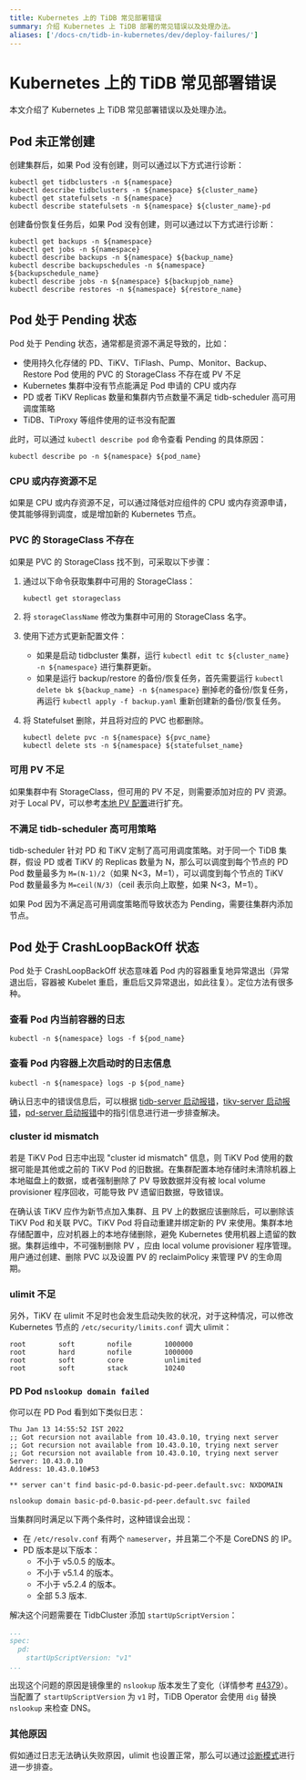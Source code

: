 ```yaml
---
title: Kubernetes 上的 TiDB 常见部署错误
summary: 介绍 Kubernetes 上 TiDB 部署的常见错误以及处理办法。
aliases: ['/docs-cn/tidb-in-kubernetes/dev/deploy-failures/']
---
```


# Kubernetes 上的 TiDB 常见部署错误

本文介绍了 Kubernetes 上 TiDB 常见部署错误以及处理办法。

## Pod 未正常创建

创建集群后，如果 Pod 没有创建，则可以通过以下方式进行诊断：


```shell
kubectl get tidbclusters -n ${namespace}
kubectl describe tidbclusters -n ${namespace} ${cluster_name}
kubectl get statefulsets -n ${namespace}
kubectl describe statefulsets -n ${namespace} ${cluster_name}-pd
```

创建备份恢复任务后，如果 Pod 没有创建，则可以通过以下方式进行诊断：


```shell
kubectl get backups -n ${namespace}
kubectl get jobs -n ${namespace}
kubectl describe backups -n ${namespace} ${backup_name}
kubectl describe backupschedules -n ${namespace} ${backupschedule_name}
kubectl describe jobs -n ${namespace} ${backupjob_name}
kubectl describe restores -n ${namespace} ${restore_name}
```

## Pod 处于 Pending 状态

Pod 处于 Pending 状态，通常都是资源不满足导致的，比如：

* 使用持久化存储的 PD、TiKV、TiFlash、Pump、Monitor、Backup、Restore Pod 使用的 PVC 的 StorageClass 不存在或 PV 不足
* Kubernetes 集群中没有节点能满足 Pod 申请的 CPU 或内存
* PD 或者 TiKV Replicas 数量和集群内节点数量不满足 tidb-scheduler 高可用调度策略
* TiDB、TiProxy 等组件使用的证书没有配置

此时，可以通过 `kubectl describe pod` 命令查看 Pending 的具体原因：


```
kubectl describe po -n ${namespace} ${pod_name}
```

### CPU 或内存资源不足

如果是 CPU 或内存资源不足，可以通过降低对应组件的 CPU 或内存资源申请，使其能够得到调度，或是增加新的 Kubernetes 节点。

### PVC 的 StorageClass 不存在

如果是 PVC 的 StorageClass 找不到，可采取以下步骤：

1. 通过以下命令获取集群中可用的 StorageClass：

    
    ```
    kubectl get storageclass
    ```

2. 将 `storageClassName` 修改为集群中可用的 StorageClass 名字。

3. 使用下述方式更新配置文件：

   * 如果是启动 tidbcluster 集群，运行 `kubectl edit tc ${cluster_name} -n ${namespace}` 进行集群更新。
   * 如果是运行 backup/restore 的备份/恢复任务，首先需要运行 `kubectl delete bk ${backup_name} -n ${namespace}` 删掉老的备份/恢复任务，再运行 `kubectl apply -f backup.yaml` 重新创建新的备份/恢复任务。

4. 将 Statefulset 删除，并且将对应的 PVC 也都删除。

    
    ```
    kubectl delete pvc -n ${namespace} ${pvc_name}
    kubectl delete sts -n ${namespace} ${statefulset_name}
    ```

### 可用 PV 不足

如果集群中有 StorageClass，但可用的 PV 不足，则需要添加对应的 PV 资源。对于 Local PV，可以参考[本地 PV 配置](configure-storage-class.md#本地-pv-配置)进行扩充。

### 不满足 tidb-scheduler 高可用策略

tidb-scheduler 针对 PD 和 TiKV 定制了高可用调度策略。对于同一个 TiDB 集群，假设 PD 或者 TiKV 的 Replicas 数量为 N，那么可以调度到每个节点的 PD Pod 数量最多为 `M=(N-1)/2`（如果 N<3，M=1），可以调度到每个节点的 TiKV Pod 数量最多为 `M=ceil(N/3)`（ceil 表示向上取整，如果 N<3，M=1）。

如果 Pod 因为不满足高可用调度策略而导致状态为 Pending，需要往集群内添加节点。

## Pod 处于 CrashLoopBackOff 状态

Pod 处于 CrashLoopBackOff 状态意味着 Pod 内的容器重复地异常退出（异常退出后，容器被 Kubelet 重启，重启后又异常退出，如此往复）。定位方法有很多种。

### 查看 Pod 内当前容器的日志


```shell
kubectl -n ${namespace} logs -f ${pod_name}
```

### 查看 Pod 内容器上次启动时的日志信息


```shell
kubectl -n ${namespace} logs -p ${pod_name}
```

确认日志中的错误信息后，可以根据 [tidb-server 启动报错](https://docs.pingcap.com/zh/tidb/stable/troubleshoot-tidb-cluster#tidb-server-%E5%90%AF%E5%8A%A8%E6%8A%A5%E9%94%99)，[tikv-server 启动报错](https://docs.pingcap.com/zh/tidb/stable/troubleshoot-tidb-cluster#tikv-server-%E5%90%AF%E5%8A%A8%E6%8A%A5%E9%94%99)，[pd-server 启动报错](https://docs.pingcap.com/zh/tidb/stable/troubleshoot-tidb-cluster#pd-server-%E5%90%AF%E5%8A%A8%E6%8A%A5%E9%94%99)中的指引信息进行进一步排查解决。

### cluster id mismatch

若是 TiKV Pod 日志中出现 "cluster id mismatch" 信息，则 TiKV Pod 使用的数据可能是其他或之前的 TiKV Pod 的旧数据。在集群配置本地存储时未清除机器上本地磁盘上的数据，或者强制删除了 PV 导致数据并没有被 local volume provisioner 程序回收，可能导致 PV 遗留旧数据，导致错误。

在确认该 TiKV 应作为新节点加入集群、且 PV 上的数据应该删除后，可以删除该 TiKV Pod 和关联 PVC。TiKV Pod 将自动重建并绑定新的 PV 来使用。集群本地存储配置中，应对机器上的本地存储删除，避免 Kubernetes 使用机器上遗留的数据。集群运维中，不可强制删除 PV ，应由 local volume provisioner 程序管理。用户通过创建、删除 PVC 以及设置 PV 的 reclaimPolicy 来管理 PV 的生命周期。

### ulimit 不足

另外，TiKV 在 ulimit 不足时也会发生启动失败的状况，对于这种情况，可以修改 Kubernetes 节点的 `/etc/security/limits.conf` 调大 ulimit：

```
root        soft        nofile        1000000
root        hard        nofile        1000000
root        soft        core          unlimited
root        soft        stack         10240
```

### PD Pod `nslookup domain failed`

你可以在 PD Pod 看到如下类似日志：

```
Thu Jan 13 14:55:52 IST 2022
;; Got recursion not available from 10.43.0.10, trying next server
;; Got recursion not available from 10.43.0.10, trying next server
;; Got recursion not available from 10.43.0.10, trying next server
Server: 10.43.0.10
Address: 10.43.0.10#53

** server can't find basic-pd-0.basic-pd-peer.default.svc: NXDOMAIN

nslookup domain basic-pd-0.basic-pd-peer.default.svc failed
```

当集群同时满足以下两个条件时，这种错误会出现：

- 在 `/etc/resolv.conf` 有两个 `nameserver`，并且第二个不是 CoreDNS 的 IP。
- PD 版本是以下版本：
    - 不小于 v5.0.5 的版本。
    - 不小于 v5.1.4 的版本。
    - 不小于 v5.2.4 的版本。
    - 全部 5.3 版本.

解决这个问题需要在 TidbCluster 添加 `startUpScriptVersion`：

```yaml
...
spec:
  pd:
    startUpScriptVersion: "v1"
...
```

出现这个问题的原因是镜像里的 `nslookup` 版本发生了变化（详情参考 [#4379](http://github.com/pingcap/tidb-operator/pull/4379)）。当配置了 `startUpScriptVersion` 为 `v1` 时，TiDB Operator 会使用 `dig` 替换 `nslookup` 来检查 DNS。

### 其他原因

假如通过日志无法确认失败原因，ulimit 也设置正常，那么可以通过[诊断模式](tips.md#诊断模式)进行进一步排查。
